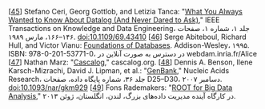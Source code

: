 [[45](ch02.html#Ceri1989ff-marker)] Stefano Ceri, Georg Gottlob, and Letizia Tanca:
"[What
You Always Wanted to Know About Datalog (And Never Dared to Ask)](https://www.researchgate.net/profile/Letizia_Tanca/publication/3296132_What_you_always_wanted_to_know_about_Datalog_and_never_dared_to_ask/links/0fcfd50ca2d20473ca000000.pdf)," IEEE
Transactions on Knowledge and Data Engineering، جلد ۱، شماره ۱، صفحات ۱۴۶–۱۶۶، مارس ۱۹۸۹.
[doi:10.1109/69.43410](http://dx.doi.org/10.1109/69.43410) [[46](ch02.html#Abiteboul1995ug-marker)] Serge Abiteboul, Richard Hull, and Victor Vianu:
[Foundations of Databases](http://webdam.inria.fr/Alice/). Addison-Wesley، ۱۹۹۵.
ISBN: 978-0-201-53771-0، در دسترس به صورت آنلاین در webdam.inria.fr/Alice [[47](ch02.html#MarzCascalog-marker)] Nathan Marz:
"[Cascalog](http://cascalog.org/)," cascalog.org. [[48](ch02.html#Benson2007de-marker)] Dennis A. Benson,
Ilene Karsch-Mizrachi, David J. Lipman, et al.:
"[GenBank](http://nar.oxfordjournals.org/content/36/suppl_1/D25.full-text-lowres.pdf),"
Nucleic Acids Research، جلد ۳۶، شماره پایگاه داده، صفحات D25–D30، دسامبر ۲۰۰۷.
[doi:10.1093/nar/gkm929](http://dx.doi.org/10.1093/nar/gkm929) [[49](ch02.html#Rademakers2013vu-marker)] Fons Rademakers:
"[ROOT
for Big Data Analysis](http://indico.cern.ch/getFile.py/access?contribId=13&resId=0&materialId=slides&confId=246453)," در کارگاه آینده مدیریت داده‌های بزرگ،
لندن، انگلستان، ژوئن ۲۰۱۳.